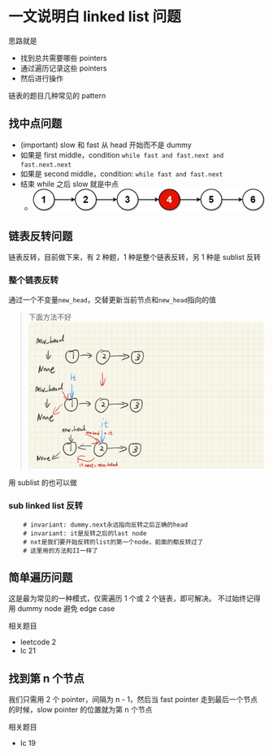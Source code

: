 # 一文说明白 linked list 问题

思路就是

- 找到总共需要哪些 pointers
- 通过遍历记录这些 pointers
- 然后进行操作

链表的题目几种常见的 pattern

## 找中点问题

- (important) slow 和 fast 从 head 开始而不是 dummy
- 如果是 first middle，condition `while fast and fast.next and fast.next.next`
- 如果是 second middle，condition: `while fast and fast.next`
- 结束 while 之后 slow 就是中点
  - ![second middle](../imgs/ll-3.png)

## 链表反转问题

链表反转，目前做下来，有 2 种题，1 种是整个链表反转，另 1 种是 sublist 反转

### 整个链表反转

通过一个不变量`new_head`，交替更新当前节点和`new_head`指向的值

> 下面方法不好
> ![alt text](../imgs/ll-1.jpg)

用 sublist 的也可以做

### sub linked list 反转

        # invariant: dummy.next永远指向反转之后正确的head
        # invariant: it是反转之后的last node
        # nxt是我们要开始反转的list的第一个node，前面的都反转过了
        # 这里用的方法和II一样了

## 简单遍历问题

这是最为常见的一种模式，仅需遍历 1 个或 2 个链表，即可解决。
不过始终记得用 dummy node 避免 edge case

相关题目

- leetcode 2
- lc 21

## 找到第 n 个节点

我们只需用 2 个 pointer，间隔为 n - 1，然后当 fast pointer 走到最后一个节点的时候，slow pointer 的位置就为第 n 个节点

相关题目

- lc 19
